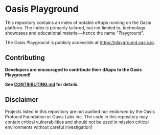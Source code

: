 # Oasis Playground

This repository contains an index of notable dApps running on the Oasis
platform. The index is primarily tailored, but not limited to, technology
showcases and educational material—hence the name "Playground".

The Oasis Playground is publicly accessible at https://playground.oasis.io.

## Contributing

**Developers are encouraged to contribute their dApps to the Oasis
Playground!**

**See [CONTRIBUTING.md](./CONTRIBUTING.md) for details.**

## Disclaimer

Projects listed in this repository are not audited nor endorsed by the Oasis
Protocol Foundation or Oasis Labs Inc. The code in this repository may contain
critical vulnerabilities and should not be used in mission critical environments
without careful investigation!
